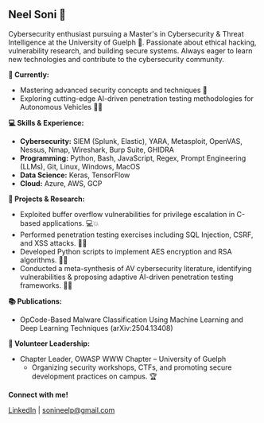 ## Neel Soni 👋

Cybersecurity enthusiast pursuing a Master's in Cybersecurity & Threat Intelligence at the University of Guelph 🦉. Passionate about ethical hacking, vulnerability research, and building secure systems.  Always eager to learn new technologies and contribute to the cybersecurity community.

**🌱 Currently:** 
* Mastering advanced security concepts and techniques 🔐
* Exploring cutting-edge AI-driven penetration testing methodologies for Autonomous Vehicles 🚗🧠

**💻 Skills & Experience:**

* **Cybersecurity:** SIEM (Splunk, Elastic), YARA, Metasploit, OpenVAS, Nessus, Nmap, Wireshark, Burp Suite, GHIDRA
* **Programming:** Python, Bash, JavaScript, Regex, Prompt Engineering (LLMs), Git, Linux, Windows, MacOS
* **Data Science:** Keras, TensorFlow 
* **Cloud:** Azure, AWS, GCP

**🌟 Projects & Research:**

* Exploited buffer overflow vulnerabilities for privilege escalation in C-based applications. 💻💥
* Performed penetration testing exercises including SQL Injection, CSRF, and XSS attacks. 🕵️‍♂️
* Developed Python scripts to implement AES encryption and RSA algorithms. 🐍🔐
* Conducted a meta-synthesis of AV cybersecurity literature, identifying vulnerabilities & proposing adaptive AI-driven penetration testing frameworks. 🚗🧠

**📚 Publications:**

* OpCode-Based Malware Classification Using Machine Learning and Deep Learning Techniques (arXiv:2504.13408)

 **🚀 Volunteer Leadership:**

* Chapter Leader, OWASP WWW Chapter – University of Guelph
    * Organizing security workshops, CTFs, and promoting secure development practices on campus. 🏆


**Connect with me!**

[LinkedIn](linkedin.com/in/sonineelp) | sonineelp@gmail.com

